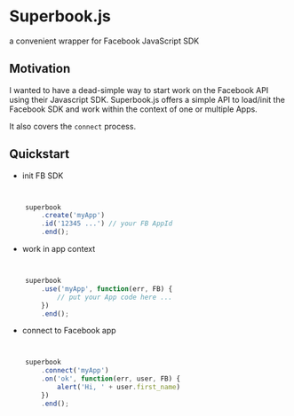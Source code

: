 # Superbook.js
a convenient wrapper for Facebook JavaScript SDK

## Motivation
I wanted to have a dead-simple way to start work on the Facebook API using
their Javascript SDK. Superbook.js offers a simple API to load/init the
Facebook SDK and work within the context of one or multiple Apps.

It also covers the `connect` process.

## Quickstart

* init FB SDK

```js


    superbook
        .create('myApp')
        .id('12345 ...') // your FB AppId
        .end();


```

* work in app context

```js


    superbook
        .use('myApp', function(err, FB) {
            // put your App code here ...
        })
        .end();


```

* connect to Facebook app

```js


    superbook
        .connect('myApp')
        .on('ok', function(err, user, FB) {
            alert('Hi, ' + user.first_name)
        })
        .end();


```